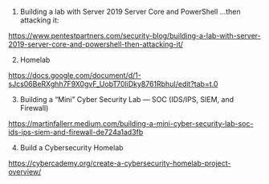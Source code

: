 

1) Building a lab with Server 2019 Server Core and PowerShell …then attacking it:

https://www.pentestpartners.com/security-blog/building-a-lab-with-server-2019-server-core-and-powershell-then-attacking-it/

2) Homelab

https://docs.google.com/document/d/1-sJcs06BeRXghh7F9X0gvF_UobT70liDky8761RbhuI/edit?tab=t.0

3) Building a “Mini” Cyber Security Lab — SOC (IDS/IPS, SIEM, and Firewall)

https://martinfallerr.medium.com/building-a-mini-cyber-security-lab-soc-ids-ips-siem-and-firewall-de724a1ad3fb

4) Build a Cybersecurity Homelab

https://cybercademy.org/create-a-cybersecurity-homelab-project-overview/
